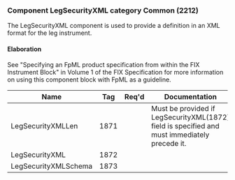### Component LegSecurityXML category Common (2212)

The LegSecurityXML component is used to provide a definition in an XML format for the leg instrument.

#### Elaboration

See "Specifying an FpML product specification from within the FIX Instrument Block" in Volume 1 of the FIX Specification for more information on using this component block with FpML as a guideline.

| Name                 | Tag  | Req'd | Documentation                                                                                |
|----------------------|------|----------|----------------------------------------------------------------------------------------------|
| LegSecurityXMLLen    | 1871 |       | Must be provided if LegSecurityXML(1872) field is specified and must immediately precede it. |
| LegSecurityXML       | 1872 |       |                                                                                              |
| LegSecurityXMLSchema | 1873 |       |                                                                                              |

